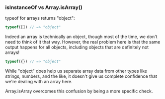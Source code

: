 ### isInstanceOf vs Array.isArray()

typeof for arrays returns "object":

```javascript
typeof([]) // => "object"
```

Indeed an array is technically an object, though most of the time, we don't need to think of it that way. However, the real problem here is that the same output happens for all objects, including objects that are definitely not arrays!

```javascript
typeof({}) // => "object"
```
While "object" does help us separate array data from other types like strings, numbers, and the like, it doesn't give us complete confidence that we're dealing with an array here.

Array.isArray overcomes this confusion by being a more specific check.